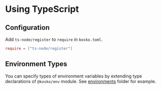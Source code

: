 # Using TypeScript

## Configuration

Add `ts-node/register` to `require` in `kosko.toml`.

```toml
require = ["ts-node/register"]
```

## Environment Types

You can specify types of environment variables by extending type declarations of `@kosko/env` module. See [environments](environments) folder for example.
